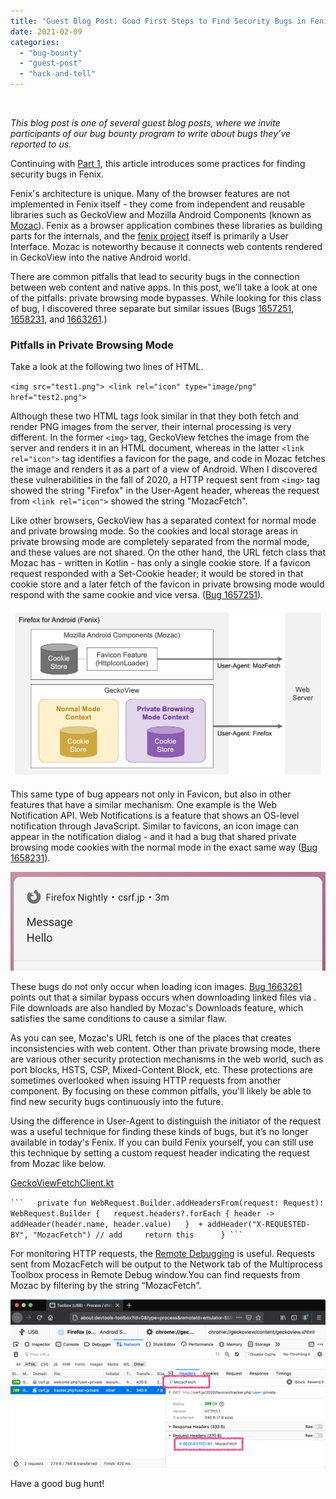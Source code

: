 ```yaml
---
title: "Guest Blog Post: Good First Steps to Find Security Bugs in Fenix (Part 2)"
date: 2021-02-09
categories: 
  - "bug-bounty"
  - "guest-post"
  - "hack-and-tell"
---
```


 

_This blog post is one of several guest blog posts, where we invite participants of our bug bounty program to write about bugs they’ve reported to us._

Continuing with [Part 1](https://blog.mozilla.org/attack-and-defense/2020/12/08/good-first-steps-in-fenix-part-1/), this article introduces some practices for finding security bugs in Fenix.

Fenix's architecture is unique. Many of the browser features are not implemented in Fenix itself - they come from independent and reusable libraries such as GeckoView and Mozilla Android Components (known as [Mozac](https://mozac.org/)). Fenix as a browser application combines these libraries as building parts for the internals, and the [fenix project](https://github.com/mozilla-mobile/fenix) itself is primarily a User Interface. Mozac is noteworthy because it connects web contents rendered in GeckoView into the native Android world.

There are common pitfalls that lead to security bugs in the connection between web content and native apps. In this post, we’ll take a look at one of the pitfalls: private browsing mode bypasses. While looking for this class of bug, I discovered three separate but similar issues (Bugs [1657251](https://bugzilla.mozilla.org/show_bug.cgi?id=1657251), [1658231](https://bugzilla.mozilla.org/show_bug.cgi?id=1658231), and [1663261](https://bugzilla.mozilla.org/show_bug.cgi?id=1663261).)

### Pitfalls in Private Browsing Mode

Take a look at the following two lines of HTML.

`<img src="test1.png"> <link rel="icon" type="image/png" href="test2.png">`

Although these two HTML tags look similar in that they both fetch and render PNG images from the server, their internal processing is very different. In the former `<img>` tag, GeckoView fetches the image from the server and renders it in an HTML document, whereas in the latter `<link rel="icon">` tag identifies a favicon for the page, and code in Mozac fetches the image and renders it as a part of a view of Android. When I discovered these vulnerabilities in the fall of 2020, a HTTP request sent from `<img>` tag showed the string "Firefox" in the User-Agent header, whereas the request from `<link rel="icon">` showed the string "MozacFetch".

Like other browsers, GeckoView has a separated context for normal mode and private browsing mode. So the cookies and local storage areas in private browsing mode are completely separated from the normal mode, and these values are not shared. On the other hand, the URL fetch class that Mozac has - written in Kotlin - has only a single cookie store. If a favicon request responded with a Set-Cookie header; it would be stored in that cookie store and a later fetch of the favicon in private browsing mode would respond with the same cookie and vice versa. ([Bug 1657251](https://bugzilla.mozilla.org/show_bug.cgi?id=1657251)).

![](/images/pasted-image-0.png)

This same type of bug appears not only in Favicon, but also in other features that have a similar mechanism. One example is the Web Notification API. Web Notifications is a feature that shows an OS-level notification through JavaScript. Similar to favicons, an icon image can appear in the notification dialog - and it had a bug that shared private browsing mode cookies with the normal mode in the exact same way ([Bug 1658231](https://bugzilla.mozilla.org/show_bug.cgi?id=1658231)).

![](/images/pasted-image-0-1.png)

These bugs do not only occur when loading icon images. [Bug 1663261](https://bugzilla.mozilla.org/show_bug.cgi?id=1663261) points out that a similar bypass occurs when downloading linked files via _<a download>_. File downloads are also handled by Mozac's Downloads feature, which satisfies the same conditions to cause a similar flaw.

As you can see, Mozac's URL fetch is one of the places that creates inconsistencies with web content. Other than private browsing mode, there are various other security protection mechanisms in the web world, such as port blocks, HSTS, CSP, Mixed-Content Block, etc. These protections are sometimes overlooked when issuing HTTP requests from another component. By focusing on these common pitfalls, you'll likely be able to find new security bugs continuously into the future.

Using the difference in User-Agent to distinguish the initiator of the request was a useful technique for finding these kinds of bugs, but it’s no longer available in today's Fenix. If you can build Fenix yourself, you can still use this technique by setting a custom request header indicating the request from Mozac like below.

[GeckoViewFetchClient.kt](https://github.com/mozilla-mobile/android-components/blob/2d1842df117dc7e42543207bb62ed872eab5cd86/components/browser/engine-gecko-nightly/src/main/java/mozilla/components/browser/engine/gecko/fetch/GeckoViewFetchClient.kt#L89)

  ` ```   private fun WebRequest.Builder.addHeadersFrom(request: Request): WebRequest.Builder {   request.headers?.forEach { header ->     addHeader(header.name, header.value)   }  + addHeader("X-REQUESTED-BY", "MozacFetch") // add     return this      } ``` `

For monitoring HTTP requests, the [Remote Debugging](https://developer.mozilla.org/en-US/docs/Tools/Remote_Debugging) is useful. Requests sent from MozacFetch will be output to the Network tab of the Multiprocess Toolbox process in Remote Debug window.You can find requests from Mozac by filtering by the string “MozacFetch”.

![](/images/pasted-image-0-2.png)

Have a good bug hunt!
